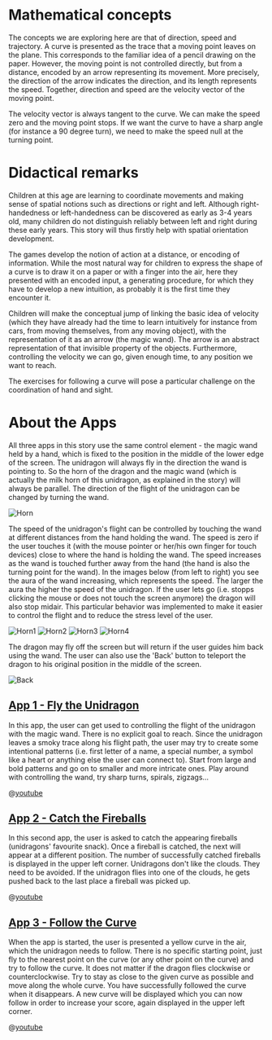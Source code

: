 # Mathematical concepts
The concepts we are exploring here are that of direction, speed and trajectory. A curve is presented as the trace that a moving point leaves on the plane. This corresponds to the familiar idea of a pencil drawing on the paper. However, the moving point is not controlled directly, but from a distance, encoded by an arrow representing its movement. More precisely, the direction of the arrow indicates the direction, and its length represents the speed. Together, direction and speed are the velocity vector of the moving point.

The velocity vector is always tangent to the curve. We can make the speed zero and the moving point stops. If we want the curve to have a sharp angle (for instance a 90 degree turn), we need to make the speed null at the turning point.

# Didactical remarks
Children at this age are learning to coordinate movements and making sense of spatial notions such as directions or right and left. Although right-handedness or left-handedness can be discovered as early as 3-4 years old, many children do not distinguish reliably between left and right during these early years. This story will thus firstly help with spatial orientation development.

The games develop the notion of action at a distance, or encoding of information. While the most natural way for children to express the shape of a curve is to draw it on a paper or with a finger into the air, here they presented with an encoded input, a generating procedure, for which they have to develop a new intuition, as probably it is the first time they encounter it.

Children will make the conceptual jump of linking the basic idea of velocity (which they have already had the time to learn intuitively for instance from cars, from moving themselves, from any moving object), with the representation of it as an arrow (the magic wand). The arrow is an abstract representation of that invisible property of the objects. Furthermore, controlling the velocity we can go, given enough time, to any position we want to reach.

The exercises for following a curve will pose a particular challenge on the coordination of hand and sight.

# About the Apps

All three apps in this story use the same control element - the magic wand held by a hand, which is fixed to the position in the middle of the lower edge of the screen. The unidragon will always fly in the direction the wand is pointing to. So the horn of the dragon and the magic wand (which is actually the milk horn of this unidragon, as explained in the story) will always be parallel. The direction of the flight of the unidragon can be changed by turning the wand.

![Horn](/stories/fire-1/img/_align-center_/horn.png)

The speed of the unidragon's flight can be controlled by touching the wand at different distances from the hand holding the wand. The speed is zero if the user touches it (with the mouse pointer or her/his own finger for touch devices) close to where the hand is holding the wand. The speed increases as the wand is touched further away from the hand (the hand is also the turning point for the wand). In the images below (from left to right) you see the aura of the wand increasing, which represents the speed. The larger the aura the higher the speed of the unidragon. If the user lets go (i.e. stopps clicking the mouse or does not touch the screen anymore) the dragon will also stop midair. This particular behavior was implemented to make it easier to control the flight and to reduce the stress level of the user.

![Horn1](/stories/fire-1/img/horn1.png)
![Horn2](/stories/fire-1/img/horn2.png)
![Horn3](/stories/fire-1/img/horn3.png)
![Horn4](/stories/fire-1/img/horn4.png)

The dragon may fly off the screen but will return if the user guides him back using the wand. The user can also use the 'Back' button to teleport the dragon to his original position in the middle of the screen.

![Back](/stories/fire-1/img/_align-center_/back.png)

## [App 1 - Fly the Unidragon]($HUB_URL/apps/?appNumber=0&story=fire-1)

In this app, the user can get used to controlling the flight of the unidragon with the magic wand. There is no explicit goal to reach. Since the unidragon leaves a smoky trace along his flight path, the user may try to create some intentional patterns (i.e. first letter of a name, a special number, a symbol  like a heart or anything else the user can connect to). Start from large and bold patterns and go on to smaller and more intricate ones. Play around with controlling the wand, try sharp turns, spirals, zigzags...

@[youtube](QQP_EywUcL4?_align-center_)

## [App 2 - Catch the Fireballs]($HUB_URL/apps/?appNumber=1&story=fire-1)

In this second app, the user is asked to catch the appearing fireballs (unidragons' favourite snack). Once a fireball is catched, the next will appear at a different position. The number of successfully catched fireballs is displayed in the upper left corner. Unidragons don't like the clouds. They need to be avoided. If the unidragon flies into one of the clouds, he gets pushed back to the last place a fireball was picked up.

@[youtube](9gRPkL7sQH8?_align-center_)

## [App 3 - Follow the Curve]($HUB_URL/apps/?appNumber=2&story=fire-1)

When the app is started, the user is presented a yellow curve in the air, which the unidragon needs to follow. There is no specific starting point, just fly to the nearest point on the curve (or any other point on the curve) and try to follow the curve. It does not matter if the dragon flies clockwise or counterclockwise. Try to stay as close to the given curve as possible and move along the whole curve. You have successfully followed the curve when it disappears. A new curve will be displayed which you can now follow in order to increase your score, again displayed in the upper left corner.

@[youtube](9dz9j2j9c2I?_align-center_)
